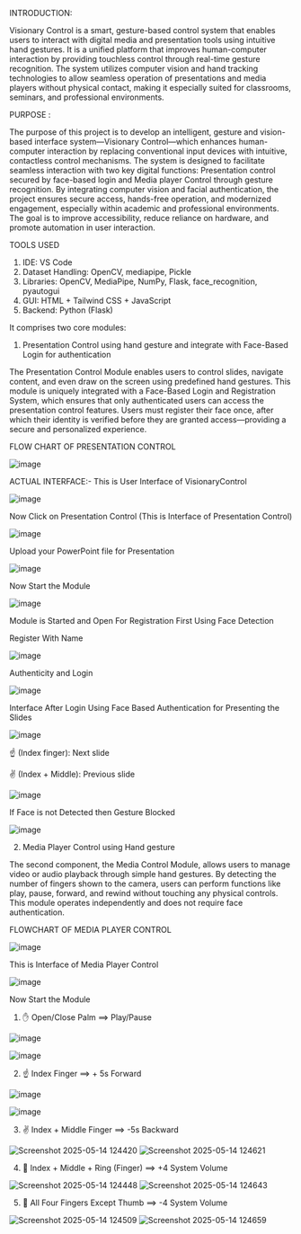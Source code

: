 INTRODUCTION: 

Visionary Control is a smart, gesture-based control system that enables users to interact with digital media and presentation tools using intuitive hand gestures. It is a unified platform that improves human-computer interaction by providing touchless control through real-time gesture recognition. The system utilizes computer vision and hand tracking technologies to allow seamless operation of presentations and media players without physical contact, making it especially suited for classrooms, seminars, and professional environments.


PURPOSE :

The purpose of this project is to develop an intelligent, gesture and vision-based interface system—Visionary Control—which enhances human-computer interaction by replacing conventional input devices with intuitive, contactless control mechanisms. The system is designed to facilitate seamless interaction with two key digital functions: Presentation control secured by face-based login and Media player Control through gesture recognition. By integrating computer vision and facial authentication, the project ensures secure access, hands-free operation, and modernized engagement, especially within academic and professional environments. The goal is to improve accessibility, reduce reliance on hardware, and promote automation in user interaction.

 TOOLS USED

1.	IDE:  VS Code
2.	Dataset Handling:  OpenCV, mediapipe, Pickle
3.	Libraries: OpenCV, MediaPipe, NumPy, Flask, face_recognition, pyautogui
4.	GUI: HTML + Tailwind CSS + JavaScript
5.	Backend: Python (Flask)

It comprises two core modules: 

1.	Presentation Control using hand gesture and integrate with Face-Based Login for authentication


The Presentation Control Module enables users to control slides, navigate content, and even draw on the screen using predefined hand gestures. This module is uniquely integrated with a Face-Based Login and Registration System, which ensures that only authenticated users can access the presentation control features. Users must register their face once, after which their identity is verified before they are granted access—providing a secure and personalized experience.

FLOW CHART OF PRESENTATION CONTROL

![image](https://github.com/user-attachments/assets/ed5692ea-5f84-47af-a1de-5a232fbbae53)

ACTUAL INTERFACE:- This is User Interface of VisionaryControl

![image](https://github.com/user-attachments/assets/68912674-a79a-468f-a196-3c13ec21fc3d)


 Now Click on Presentation Control (This is Interface of Presentation Control)

![image](https://github.com/user-attachments/assets/223c6e91-637a-45e1-9e27-df8af04ea832)


Upload your PowerPoint file for Presentation

![image](https://github.com/user-attachments/assets/710731d3-a540-45cb-b6b8-e7cac36ec265)


Now Start the Module    

![image](https://github.com/user-attachments/assets/d07e601b-ce0d-49f8-a022-5f69f77973a5)


Module is Started and Open For Registration First Using Face Detection

   Register With Name   

![image](https://github.com/user-attachments/assets/44e57793-1295-4728-b756-59237af7a140)


Authenticity  and Login 

![image](https://github.com/user-attachments/assets/0387f2d2-c8f8-4246-8400-7e91090535df)


Interface After Login Using Face Based Authentication for Presenting the Slides 


![image](https://github.com/user-attachments/assets/e90ef546-8c7f-42c7-9820-0636bb126bbf)


☝️ (Index finger): Next slide   





✌️ (Index + Middle): Previous slide 


![image](https://github.com/user-attachments/assets/73759296-ea19-47af-af39-fe4a88c7d333)


If Face is not Detected then Gesture Blocked 


![image](https://github.com/user-attachments/assets/d282f522-34c4-4be7-8951-423280653549)



2.	Media Player Control using Hand gesture

The second component, the Media Control Module, allows users to manage video or audio playback through simple hand gestures. By detecting the number of fingers shown to the camera, users can perform functions like play, pause, forward, and rewind without touching any physical controls. This module operates independently and does not require face authentication.

FLOWCHART OF MEDIA PLAYER CONTROL

![image](https://github.com/user-attachments/assets/5e43ef25-42e3-4fed-9ccc-51032f196306)

This is Interface of Media Player Control


![image](https://github.com/user-attachments/assets/1728ec53-4570-423f-8b83-a8ee7cb1e92d)

Now Start the Module 

1. ✋ Open/Close Palm ==> Play/Pause

![image](https://github.com/user-attachments/assets/47648982-cae6-45be-9412-80e309a890bf)   

![image](https://github.com/user-attachments/assets/9c0d398b-a8c8-4590-870a-0f3f53f75d67)


2.  ☝️ Index Finger  ==> + 5s Forward

![image](https://github.com/user-attachments/assets/1a731143-7970-4700-9f21-405b79ecb2b4)

![image](https://github.com/user-attachments/assets/da9826d0-b882-4bb2-a1f1-83bb05619179)

3.  ✌️ Index + Middle Finger ==> -5s Backward

![Screenshot 2025-05-14 124420](https://github.com/user-attachments/assets/7a753a9c-ef2a-4d23-802a-14df96f26a71)
![Screenshot 2025-05-14 124621](https://github.com/user-attachments/assets/fdb4ed21-67cf-4dc5-a3f8-671c15f35ca0)

4.  🤟 Index + Middle + Ring (Finger) ==> +4 System Volume

![Screenshot 2025-05-14 124448](https://github.com/user-attachments/assets/10368ed6-ab3f-4dd9-b8ed-58b5cc8e0f89)
![Screenshot 2025-05-14 124643](https://github.com/user-attachments/assets/9c07ab72-1036-41cd-81dc-5e8b92fcfba6)


5.  🖖 All Four Fingers Except Thumb ==> -4 System Volume

![Screenshot 2025-05-14 124509](https://github.com/user-attachments/assets/83f4356d-c492-4c4d-9eb8-d8f9d008d1fc)
![Screenshot 2025-05-14 124659](https://github.com/user-attachments/assets/5fc4f66f-4e39-45ef-a00b-8b8a436deab8)


